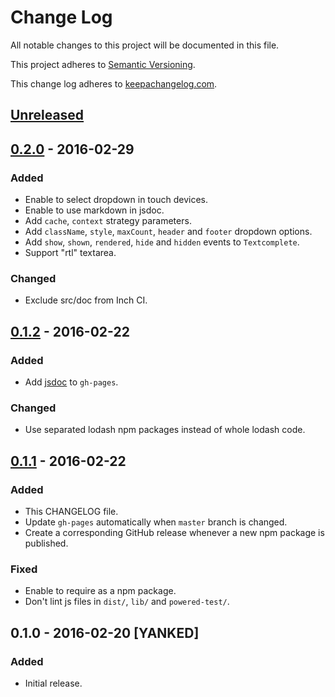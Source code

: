 # Change Log

All notable changes to this project will be documented in this file.

This project adheres to [Semantic Versioning](http://semver.org/).

This change log adheres to [keepachangelog.com](http://keepachangelog.com).

## [Unreleased]

## [0.2.0] - 2016-02-29
### Added
- Enable to select dropdown in touch devices.
- Enable to use markdown in jsdoc.
- Add `cache`, `context` strategy parameters.
- Add `className`, `style`, `maxCount`, `header` and `footer` dropdown options.
- Add `show`, `shown`, `rendered`, `hide` and `hidden` events to `Textcomplete`.
- Support "rtl" textarea.

### Changed
- Exclude src/doc from Inch CI.

## [0.1.2] - 2016-02-22
### Added
- Add [jsdoc](https://github.com/jsdoc3/jsdoc) to `gh-pages`.

### Changed
- Use separated lodash npm packages instead of whole lodash code.

## [0.1.1] - 2016-02-22
### Added
- This CHANGELOG file.
- Update `gh-pages` automatically when `master` branch is changed.
- Create a corresponding GitHub release whenever a new npm package is published.

### Fixed
- Enable to require as a npm package.
- Don't lint js files in `dist/`, `lib/` and `powered-test/`.

## 0.1.0 - 2016-02-20 [YANKED]
### Added
- Initial release.

[Unreleased]: https://github.com/yuku-t/textcomplete/compare/v0.2.0...HEAD
[0.2.0]: https://github.com/yuku-t/textcomplete/compare/v0.1.2...v0.2.0
[0.1.2]: https://github.com/yuku-t/textcomplete/compare/v0.1.1...v0.1.2
[0.1.1]: https://github.com/yuku-t/textcomplete/compare/83a55de...v0.1.1
